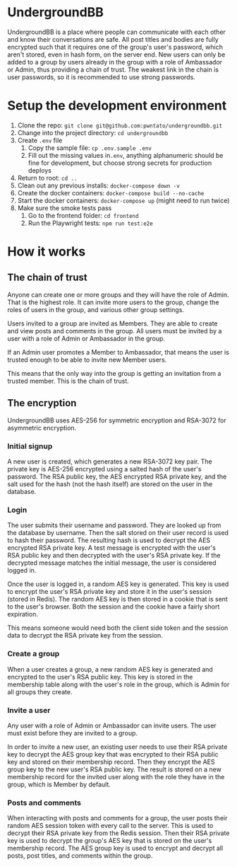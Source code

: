 # UndergroundBB

UndergroundBB is a place where people can communicate with each other and know their conversations are safe. All post titles and bodies are fully encrypted such that it requires one of the group's user's password, which aren't stored, even in hash form, on the server end. New users can only be added to a group by users already in the group with a role of Ambassador or Admin, thus providing a chain of trust. The weakest link in the chain is user passwords, so it is recommended to use strong passwords.

# Setup the development environment

1. Clone the repo: `git clone git@github.com:pwntato/undergroundbb.git`
1. Change into the project directory: `cd undergroundbb`
1. Create `.env` file
   1. Copy the sample file: `cp .env.sample .env`
   1. Fill out the missing values in`.env`, anything alphanumeric should be fine for development, but choose strong secrets for production deploys
1. Return to root: `cd ..`
1. Clean out any previous installs: `docker-compose down -v`
1. Create the docker containers: `docker-compose build --no-cache`
1. Start the docker containers: `docker-compose up` (might need to run twice)
1. Make sure the smoke tests pass
   1. Go to the frontend folder: `cd frontend`
   1. Run the Playwright tests: `npm run test:e2e`

# How it works

## The chain of trust

Anyone can create one or more groups and they will have the role of Admin. That is the highest role. It can invite more users to the group, change the roles of users in the group, and various other group settings.

Users invited to a group are invited as Members. They are able to create and view posts and comments in the group. All users must be invited by a user with a role of Admin or Ambassador in the group.

If an Admin user promotes a Member to Ambassador, that means the user is trusted enough to be able to invite new Member users.

This means that the only way into the group is getting an invitation from a trusted member. This is the chain of trust.

## The encryption

UndergroundBB uses AES-256 for symmetric encryption and RSA-3072 for asymmetric encryption.

### Initial signup

A new user is created, which generates a new RSA-3072 key pair. The private key is AES-256 encrypted using a salted hash of the user's password. The RSA public key, the AES encrypted RSA private key, and the salt used for the hash (not the hash itself) are stored on the user in the database.

### Login

The user submits their username and password. They are looked up from the database by username. Then the salt stored on their user record is used to hash their password. The resulting hash is used to decrypt the AES encrypted RSA private key. A test message is encrypted with the user's RSA public key and then decrypted with the user's RSA private key. If the decrypted message matches the initial message, the user is considered logged in.

Once the user is logged in, a random AES key is generated. This key is used to encrypt the user's RSA private key and store it in the user's session (stored in Redis). The random AES key is then stored in a cookie that is sent to the user's browser. Both the session and the cookie have a fairly short expiration.

This means someone would need both the client side token and the session data to decrypt the RSA private key from the session.

### Create a group

When a user creates a group, a new random AES key is generated and encrypted to the user's RSA public key. This key is stored in the membership table along with the user's role in the group, which is Admin for all groups they create.

### Invite a user

Any user with a role of Admin or Ambassador can invite users. The user must exist before they are invited to a group. 

In order to invite a new user, an existing user needs to use their RSA private key to decrypt the AES group key that was encrypted to their RSA public key and stored on their membership record. Then they encrypt the AES group key to the new user's RSA public key. The result is stored on a new membership record for the invited user along with the role they have in the group, which is Member by default.

### Posts and comments

When interacting with posts and comments for a group, the user posts their random AES session token with every call to the server. This is used to decrypt their RSA private key from the Redis session. Then their RSA private key is used to decrypt the group's AES key that is stored on the user's membership record. The AES group key is used to encrypt and decrypt all posts, post titles, and comments within the group.

